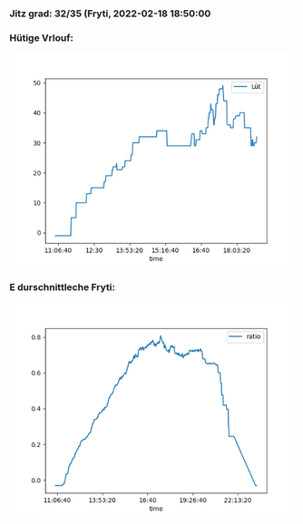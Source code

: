 ### Jitz grad: 32/35 (Fryti, 2022-02-18 18:50:00

### Hütige Vrlouf:
![Graph](Today.png)

### E durschnittleche Fryti:
![Graph](Fryti.png)